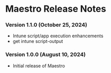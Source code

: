 # Maestro Release Notes

### Version 1.1.0 (October 25, 2024)
- Intune script/app execution enhancements
- get intune script-output

### Version 1.0.0 (August 10, 2024)
- Initial release of Maestro
